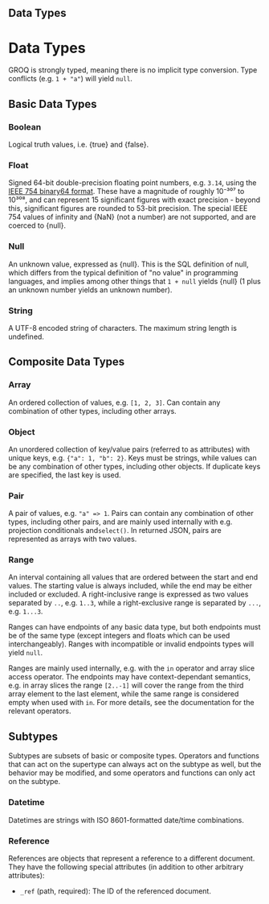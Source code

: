 Data Types
-------

# Data Types

GROQ is strongly typed, meaning there is no implicit type conversion. Type conflicts (e.g. `1 + "a"`) will yield `null`.

## Basic Data Types

### Boolean

Logical truth values, i.e. {true} and {false}.

### Float

Signed 64-bit double-precision floating point numbers, e.g. `3.14`, using the [IEEE 754 binary64 format](https://en.wikipedia.org/wiki/Double-precision_floating-point_format#IEEE_754_double-precision_binary_floating-point_format:_binary64). These have a magnitude of roughly 10⁻³⁰⁷ to 10³⁰⁸, and can represent 15 significant figures with exact precision - beyond this, significant figures are rounded to 53-bit precision. The special IEEE 754 values of infinity and {NaN} (not a number) are not supported, and are coerced to {null}.

### Null

An unknown value, expressed as {null}. This is the SQL definition of null, which differs from the typical definition of "no value" in programming languages, and implies among other things that `1 + null` yields {null} (1 plus an unknown number yields an unknown number).

### String

A UTF-8 encoded string of characters. The maximum string length is undefined.

## Composite Data Types

### Array

An ordered collection of values, e.g. `[1, 2, 3]`. Can contain any combination of other types, including other arrays.

### Object

An unordered collection of key/value pairs (referred to as attributes) with unique keys, e.g. `{"a": 1, "b": 2}`. Keys must be strings, while values can be any combination of other types, including other objects. If duplicate keys are specified, the last key is used.

### Pair

A pair of values, e.g. `"a" => 1`. Pairs can contain any combination of other types, including other pairs, and are mainly used internally with e.g. projection conditionals and`select()`. In returned JSON, pairs are represented as arrays with two values.

### Range

An interval containing all values that are ordered between the start and end values. The starting value is always included, while the end may be either included or excluded. A right-inclusive range is expressed as two values separated by `..`, e.g. `1..3`, while a right-exclusive range is separated by `...`, e.g. `1...3`.

Ranges can have endpoints of any basic data type, but both endpoints must be of the same type (except integers and floats which can be used interchangeably). Ranges with incompatible or invalid endpoints types will yield `null`.

Ranges are mainly used internally, e.g. with the `in` operator and array slice access operator. The endpoints may have context-dependant semantics, e.g. in array slices the range `[2..-1]` will cover the range from the third array element to the last element, while the same range is considered empty when used with `in`. For more details, see the documentation for the relevant operators.

## Subtypes

Subtypes are subsets of basic or composite types. Operators and functions that can act on the supertype can always act on the subtype as well, but the behavior may be modified, and some operators and functions can only act on the subtype.

### Datetime

Datetimes are strings with ISO 8601-formatted date/time combinations.

### Reference

References are objects that represent a reference to a different document. They have the following special attributes (in addition to other arbitrary attributes):

* `_ref` (path, required): The ID of the referenced document.

